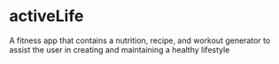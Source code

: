 # activeLife
A fitness app that contains a nutrition, recipe, and workout generator to assist the user in creating and maintaining a healthy lifestyle
